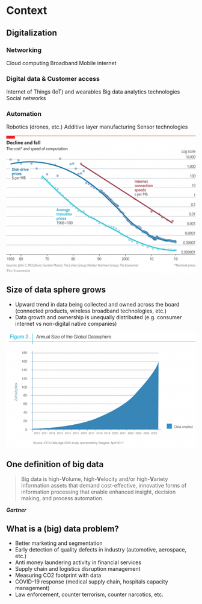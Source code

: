 # Context

## Digitalization

### Networking

Cloud computing 
Broadband 
Mobile internet

### Digital data & Customer access

Internet of Things (IoT) and wearables
Big data analytics technologies 
Social networks

### Automation

Robotics (drones, etc.)
Additive layer manufacturing
Sensor technologies

![](files/reversed_moore_law.png)

## Size of data sphere grows

- Upward trend in data being collected and owned across the board (connected products, wireless broadband technologies, etc.)
- Data growth and ownership is unequally distributed (e.g. consumer internet vs non-digital native companies)

![](files/data_sphere.png)

## One definition of big data

> Big data is high-**V**olume, high-**V**elocity and/or high-**V**ariety information assets that demand cost-effective, innovative forms of information processing that enable enhanced insight, decision making, and process automation.

_**Gartner**_

## What is a (big) data problem? 

- Better marketing and segmentation
- Early detection of quality defects in industry (automotive, aerospace, etc.)
- Anti money laundering activity in financial services
- Supply chain and logistics disruption management
- Measuring CO2 footprint with data 
- COVID-19 response (medical supply chain, hospitals capacity management)
- Law enforcement, counter terrorism, counter narcotics, etc.






